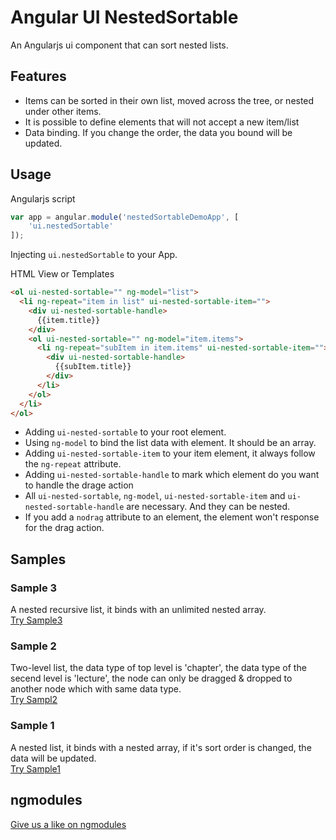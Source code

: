 Angular UI NestedSortable
======================

An Angularjs ui component that can sort nested lists.


## Features

- Items can be sorted in their own list, moved across the tree, or nested under other items.
- It is possible to define elements that will not accept a new item/list
- Data binding. If you change the order, the data you bound will be updated.

## Usage

Angularjs script

```js
var app = angular.module('nestedSortableDemoApp', [
	'ui.nestedSortable'
]);
```  
Injecting `ui.nestedSortable` to your App.



HTML View or Templates
```html
<ol ui-nested-sortable="" ng-model="list">
  <li ng-repeat="item in list" ui-nested-sortable-item="">
    <div ui-nested-sortable-handle>
      {{item.title}}
    </div>
    <ol ui-nested-sortable="" ng-model="item.items">
      <li ng-repeat="subItem in item.items" ui-nested-sortable-item="">
        <div ui-nested-sortable-handle>
          {{subItem.title}}
        </div>
      </li>
    </ol>
  </li>      
</ol> 
```  

- Adding `ui-nested-sortable` to your root element.
- Using `ng-model` to bind the list data with element. It should be an array.
- Adding `ui-nested-sortable-item` to your item element, it always follow the `ng-repeat` attribute.
- Adding `ui-nested-sortable-handle` to mark which element do you want to handle the drage action
- All `ui-nested-sortable`, `ng-model`, `ui-nested-sortable-item` and `ui-nested-sortable-handle` are necessary. And they can be nested.
- If you add a `nodrag` attribute to an element, the element won't response for the drag action.


## Samples

### Sample 3

A nested recursive list, it binds with an unlimited nested array.  
[Try Sample3](http://jimliu.github.io/Angular-NestedSortable/demo/sample3.html)

### Sample 2

Two-level list, the data type of top level is 'chapter', the data type of the secend level is 'lecture', the node can only be dragged & dropped to another node which with same data type.  
[Try Sampl2](http://jimliu.github.io/Angular-NestedSortable/demo/sample2.html)

### Sample 1

A nested list, it binds with a nested array, if it's sort order is changed, the data will be updated.  
[Try Sample1](http://jimliu.github.io/Angular-NestedSortable/demo/sample1.html)

## ngmodules

[Give us a like on ngmodules](http://ngmodules.org/modules/Angular-NestedSortable)


